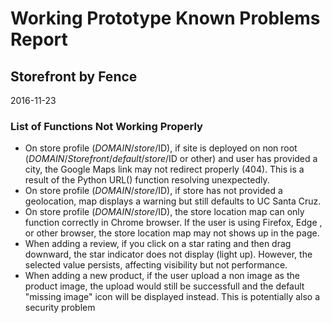 # Working Prototype Known Problems Report
## Storefront by Fence
2016-11-23

### List of Functions Not Working Properly
- On store profile ($DOMAIN/store/$ID), if site is deployed on non root ($DOMAIN/Storefront/default/store/$ID or other) and user has provided a city, the Google Maps link may not redirect properly (404). This is a result of the Python URL() function resolving unexpectedly.
- On store profile ($DOMAIN/store/$ID), if store has not provided a geolocation, map displays a warning but still defaults to UC Santa Cruz.
- On store profile ($DOMAIN/store/$ID), the store location map can only function correctly in Chrome browser. If the user is using Firefox, Edge , or other browser, the store location map may not shows up in the page.
- When adding a review, if you click on a star rating and then drag downward, the star indicator does not display (light up). However, the selected value persists, affecting visibility but not performance.
- When adding a new product, if the user upload a non image as the product image, the upload would still be successfull and the default "missing image" icon will be displayed instead. This is potentially also a security problem
